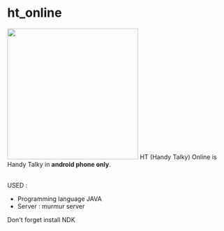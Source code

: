 # ht_online
<img src="https://tower.teluklamong.co.id/assets/img/ht_online.jpg" width="300"/>
HT (Handy Talky) Online is Handy Talky in <b>android phone only</b>.<br><br>

USED :
- Programming language JAVA
- Server : murmur server

Don't forget install NDK
